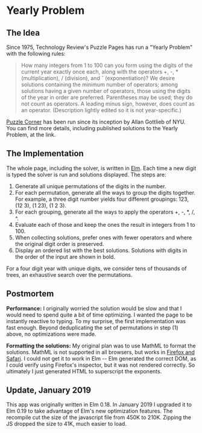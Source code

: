 ﻿# Yearly Problem

<div id="main"></div>

<script type="text/javascript">
{% include assets/yearly.js %}
</script>
<script>
var node = document.getElementById('main');
var app = Elm.Main.init(node);
</script>

## The Idea

Since 1975, Technology Review's Puzzle Pages has run a "Yearly Problem" with the following rules:

> How many integers from 1 to 100 can you form using the digits of the current year exactly once each,
> along with the operators +, -, * (multiplication), / (division), and ˆ (exponentiation)?
> We desire solutions containing the minimum number of operators; among solutions having a given number
> of operators, those using the digits of the year in order are preferred. Parentheses may be used; they
> do not count as operators. A leading minus sign, however, does count as an operator. (Description lightly
> edited so it is not year-specific.)

[Puzzle Corner](https://cs.nyu.edu/~gottlieb/tr/) has been run since its inception by Allan Gottlieb of NYU. You can find more details, including published solutions to the Yearly Problem, at the link.

## The Implementation

The whole page, including the solver, is written in [Elm](http://elm-lang.org). Each time a new digit is typed the solver is run and solutions displayed. The steps are:

1. Generate all unique permutations of the digits in the number.
2. For each permutation, generate all the ways to group the digits together. For example, a three digit number yields four different groupings: 123, (12 3), (1 23), (1 2 3).
3. For each grouping, generate all the ways to apply the operators +, -, *, /, ^.
4. Evaluate each of those and keep the ones the result in integers from 1 to 100.
5. When collecting solutions, prefer ones with fewer operators and where the original digit order is preserved.
6. Display an ordered list with the best solutions. Solutions with digits in the order of the input are shown in bold.

For a four digit year with unique digits, we consider tens of thousands of trees, an exhaustive search over the permutations.

## Postmortem

**Performance:** I originally worried the solution would be slow and that I would need to spend quite a bit of time optimizing. I wanted the page to be instantly reactive to typing. To my surprise, the first implementation was fast enough. Beyond deduplicating the set of permutations in step (1) above, no optimizations were made.

**Formatting the solutions:** My original plan was to use MathML to format the solutions. MathML is not supported in all browsers, but works in [Firefox and Safari](https://caniuse.com/#search=mathml). I could not get it to work in Elm -- Elm generated the correct DOM, as I could verify using Firefox's inspector, but it was not rendered correctly. So ultimately I just generated HTML to superscript the exponents.

## Update, January 2019

This app was originally written in Elm 0.18. In January 2019 I upgraded it to Elm 0.19 to take advantage of Elm's new optimization features. The recompile cut the size of the javascript file from 450K to 210K. Zipping the JS dropped the size to 41K, much easier to load.
